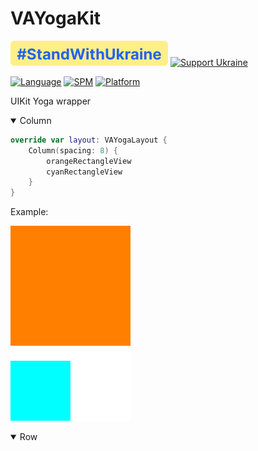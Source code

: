 # VAYogaKit


[![StandWithUkraine](https://raw.githubusercontent.com/vshymanskyy/StandWithUkraine/main/badges/StandWithUkraine.svg)](https://github.com/vshymanskyy/StandWithUkraine/blob/main/docs/README.md)
[![Support Ukraine](https://img.shields.io/badge/Support-Ukraine-FFD500?style=flat&labelColor=005BBB)](https://opensource.fb.com/support-ukraine)


[![Language](https://img.shields.io/badge/language-Swift%205.10-orangered.svg?style=flat)](https://www.swift.org)
[![SPM](https://img.shields.io/badge/SPM-compatible-limegreen.svg?style=flat)](https://github.com/apple/swift-package-manager)
[![Platform](https://img.shields.io/badge/platform-iOS-lightgray.svg?style=flat)](https://developer.apple.com/discover)


UIKit Yoga wrapper


<details open>
<summary>Column</summary>



```swift
override var layout: VAYogaLayout {
    Column(spacing: 8) {
        orangeRectangleView
        cyanRectangleView
    }
}
```


Example:


![Column example](https://raw.githubusercontent.com/VAndrJ/VAYogaKit/master/Resources/column_example.png)


</details>


<details open>
<summary>Row</summary>

